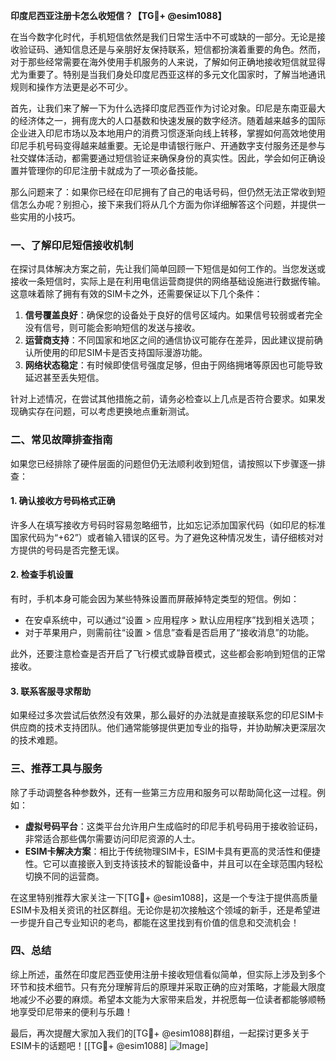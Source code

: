 **印度尼西亚注册卡怎么收短信？【TG💪+ @esim1088】**

在当今数字化时代，手机短信依然是我们日常生活中不可或缺的一部分。无论是接收验证码、通知信息还是与亲朋好友保持联系，短信都扮演着重要的角色。然而，对于那些经常需要在海外使用手机服务的人来说，了解如何正确地接收短信就显得尤为重要了。特别是当我们身处印度尼西亚这样的多元文化国家时，了解当地通讯规则和操作方法更是必不可少。

首先，让我们来了解一下为什么选择印度尼西亚作为讨论对象。印尼是东南亚最大的经济体之一，拥有庞大的人口基数和快速发展的数字经济。随着越来越多的国际企业进入印尼市场以及本地用户的消费习惯逐渐向线上转移，掌握如何高效地使用印尼手机号码变得越来越重要。无论是申请银行账户、开通数字支付服务还是参与社交媒体活动，都需要通过短信验证来确保身份的真实性。因此，学会如何正确设置并管理你的印尼注册卡就成为了一项必备技能。

那么问题来了：如果你已经在印尼拥有了自己的电话号码，但仍然无法正常收到短信怎么办呢？别担心，接下来我们将从几个方面为你详细解答这个问题，并提供一些实用的小技巧。

### 一、了解印尼短信接收机制

在探讨具体解决方案之前，先让我们简单回顾一下短信是如何工作的。当您发送或接收一条短信时，实际上是在利用电信运营商提供的网络基础设施进行数据传输。这意味着除了拥有有效的SIM卡之外，还需要保证以下几个条件：

1. **信号覆盖良好**：确保您的设备处于良好的信号区域内。如果信号较弱或者完全没有信号，则可能会影响短信的发送与接收。
2. **运营商支持**：不同国家和地区之间的通信协议可能存在差异，因此建议提前确认所使用的印尼SIM卡是否支持国际漫游功能。
3. **网络状态稳定**：有时候即使信号强度足够，但由于网络拥堵等原因也可能导致延迟甚至丢失短信。

针对上述情况，在尝试其他措施之前，请务必检查以上几点是否符合要求。如果发现确实存在问题，可以考虑更换地点重新测试。

### 二、常见故障排查指南

如果您已经排除了硬件层面的问题但仍无法顺利收到短信，请按照以下步骤逐一排查：

#### 1. 确认接收方号码格式正确
许多人在填写接收方号码时容易忽略细节，比如忘记添加国家代码（如印尼的标准国家代码为“+62”）或者输入错误的区号。为了避免这种情况发生，请仔细核对对方提供的号码是否完整无误。

#### 2. 检查手机设置
有时，手机本身可能会因为某些特殊设置而屏蔽掉特定类型的短信。例如：
   - 在安卓系统中，可以通过“设置 > 应用程序 > 默认应用程序”找到相关选项；
   - 对于苹果用户，则需前往“设置 > 信息”查看是否启用了“接收消息”的功能。

此外，还要注意检查是否开启了飞行模式或静音模式，这些都会影响到短信的正常接收。

#### 3. 联系客服寻求帮助
如果经过多次尝试后依然没有效果，那么最好的办法就是直接联系您的印尼SIM卡供应商的技术支持团队。他们通常能够提供更加专业的指导，并协助解决更深层次的技术难题。

### 三、推荐工具与服务

除了手动调整各种参数外，还有一些第三方应用和服务可以帮助简化这一过程。例如：
- **虚拟号码平台**：这类平台允许用户生成临时的印尼手机号码用于接收验证码，非常适合那些偶尔需要访问印尼资源的人士。
- **ESIM卡解决方案**：相比于传统物理SIM卡，ESIM卡具有更高的灵活性和便捷性。它可以直接嵌入到支持该技术的智能设备中，并且可以在全球范围内轻松切换不同的运营商。

在这里特别推荐大家关注一下[TG💪+ @esim1088]，这是一个专注于提供高质量ESIM卡及相关资讯的社区群组。无论你是初次接触这个领域的新手，还是希望进一步提升自己专业知识的老鸟，都能在这里找到有价值的信息和交流机会！

### 四、总结

综上所述，虽然在印度尼西亚使用注册卡接收短信看似简单，但实际上涉及到多个环节和技术细节。只有充分理解背后的原理并采取正确的应对策略，才能最大限度地减少不必要的麻烦。希望本文能为大家带来启发，并祝愿每一位读者都能够顺畅地享受印尼带来的便利与乐趣！

最后，再次提醒大家加入我们的[TG💪+ @esim1088]群组，一起探讨更多关于ESIM卡的话题吧！[[TG💪+ @esim1088] ![Image](https://i.postimg.cc/4NQfJmqS/Snipaste-2025-05-13-00-14-12.png)]
